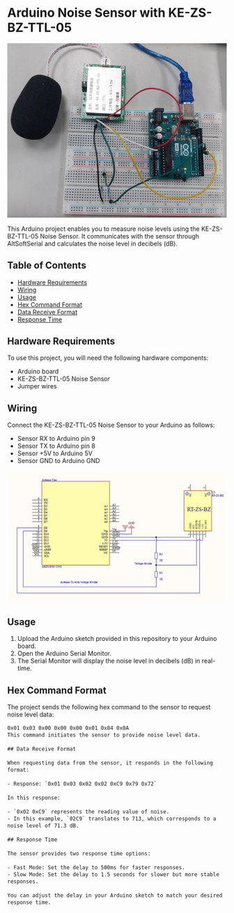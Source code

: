 # Arduino Noise Sensor with KE-ZS-BZ-TTL-05

![Arduino Noise Sensor](sensor.jpg)

This Arduino project enables you to measure noise levels using the KE-ZS-BZ-TTL-05 Noise Sensor. It communicates with the sensor through AltSoftSerial and calculates the noise level in decibels (dB).

## Table of Contents

- [Hardware Requirements](#hardware-requirements)
- [Wiring](#wiring)
- [Usage](#usage)
- [Hex Command Format](#hex-command-format)
- [Data Receive Format](#data-receive-format)
- [Response Time](#response-time)

## Hardware Requirements

To use this project, you will need the following hardware components:

- Arduino board
- KE-ZS-BZ-TTL-05 Noise Sensor
- Jumper wires

## Wiring

Connect the KE-ZS-BZ-TTL-05 Noise Sensor to your Arduino as follows:

- Sensor RX to Arduino pin 9
- Sensor TX to Arduino pin 8
- Sensor +5V to Arduino 5V
- Sensor GND to Arduino GND

![Wiring Diagram](wiring.png)

## Usage

1. Upload the Arduino sketch provided in this repository to your Arduino board.
2. Open the Arduino Serial Monitor.
3. The Serial Monitor will display the noise level in decibels (dB) in real-time.

## Hex Command Format

The project sends the following hex command to the sensor to request noise level data:

```hex
0x01 0x03 0x00 0x00 0x00 0x01 0x84 0x0A
This command initiates the sensor to provide noise level data.

## Data Receive Format

When requesting data from the sensor, it responds in the following format:

- Response: `0x01 0x03 0x02 0x02 0xC9 0x79 0x72`

In this response:

- `0x02 0xC9` represents the reading value of noise.
- In this example, `02C9` translates to 713, which corresponds to a noise level of 71.3 dB.

## Response Time

The sensor provides two response time options:

- Fast Mode: Set the delay to 500ms for faster responses.
- Slow Mode: Set the delay to 1.5 seconds for slower but more stable responses.

You can adjust the delay in your Arduino sketch to match your desired response time.

